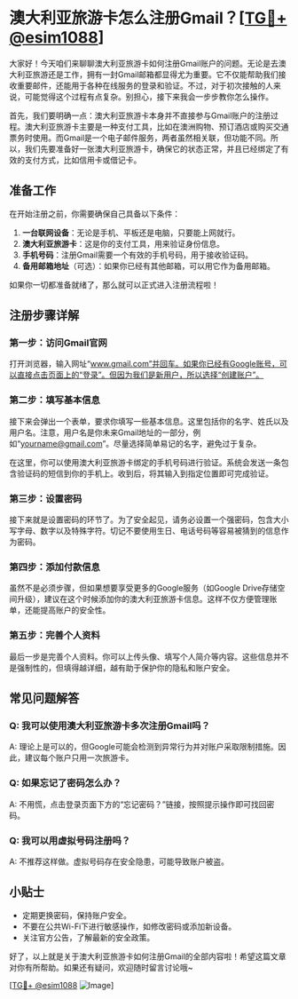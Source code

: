 # 澳大利亚旅游卡怎么注册Gmail？[[TG💪+ @esim1088](https://t.me/s/esim1088)]

大家好！今天咱们来聊聊澳大利亚旅游卡如何注册Gmail账户的问题。无论是去澳大利亚旅游还是工作，拥有一封Gmail邮箱都显得尤为重要。它不仅能帮助我们接收重要邮件，还能用于各种在线服务的登录和验证。不过，对于初次接触的人来说，可能觉得这个过程有点复杂。别担心，接下来我会一步步教你怎么操作。

首先，我们要明确一点：澳大利亚旅游卡本身并不直接参与Gmail账户的注册过程。澳大利亚旅游卡主要是一种支付工具，比如在澳洲购物、预订酒店或购买交通票务时使用。而Gmail是一个电子邮件服务，两者虽然相关联，但功能不同。所以，我们先要准备好一张澳大利亚旅游卡，确保它的状态正常，并且已经绑定了有效的支付方式，比如信用卡或借记卡。

## 准备工作

在开始注册之前，你需要确保自己具备以下条件：

1. **一台联网设备**：无论是手机、平板还是电脑，只要能上网就行。
2. **澳大利亚旅游卡**：这是你的支付工具，用来验证身份信息。
3. **手机号码**：注册Gmail需要一个有效的手机号码，用于接收验证码。
4. **备用邮箱地址**（可选）：如果你已经有其他邮箱，可以用它作为备用邮箱。

如果你一切都准备就绪了，那么就可以正式进入注册流程啦！

## 注册步骤详解

### 第一步：访问Gmail官网

打开浏览器，输入网址“www.gmail.com”并回车。如果你已经有Google账号，可以直接点击页面上的“登录”。但因为我们是新用户，所以选择“创建账户”。

### 第二步：填写基本信息

接下来会弹出一个表单，要求你填写一些基本信息。这里包括你的名字、姓氏以及用户名。注意，用户名是你未来Gmail地址的一部分，例如“yourname@gmail.com”。尽量选择简单易记的名字，避免过于复杂。

在这里，你可以使用澳大利亚旅游卡绑定的手机号码进行验证。系统会发送一条包含验证码的短信到你的手机上。收到后，将其输入到指定位置即可完成验证。

### 第三步：设置密码

接下来就是设置密码的环节了。为了安全起见，请务必设置一个强密码，包含大小写字母、数字以及特殊字符。切记不要使用生日、电话号码等容易被猜到的信息作为密码。

### 第四步：添加付款信息

虽然不是必须步骤，但如果想要享受更多的Google服务（如Google Drive存储空间升级），建议在这个时候添加你的澳大利亚旅游卡信息。这样不仅方便管理账单，还能提高账户的安全性。

### 第五步：完善个人资料

最后一步是完善个人资料。你可以上传头像、填写个人简介等内容。这些信息并不是强制性的，但填得越详细，越有助于保护你的隐私和账户安全。

## 常见问题解答

### Q: 我可以使用澳大利亚旅游卡多次注册Gmail吗？

A: 理论上是可以的，但Google可能会检测到异常行为并对账户采取限制措施。因此，建议每个账户只用一次旅游卡。

### Q: 如果忘记了密码怎么办？

A: 不用慌，点击登录页面下方的“忘记密码？”链接，按照提示操作即可找回密码。

### Q: 我可以用虚拟号码注册吗？

A: 不推荐这样做。虚拟号码存在安全隐患，可能导致账户被盗。

## 小贴士

- 定期更换密码，保持账户安全。
- 不要在公共Wi-Fi下进行敏感操作，如修改密码或添加新设备。
- 关注官方公告，了解最新的安全政策。

好了，以上就是关于澳大利亚旅游卡如何注册Gmail的全部内容啦！希望这篇文章对你有所帮助。如果还有疑问，欢迎随时留言讨论哦~

[[TG💪+ @esim1088](https://t.me/s/esim1088) ![Image](https://i.postimg.cc/4NQfJmqS/Snipaste-2025-05-13-00-14-12.png)]